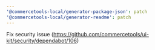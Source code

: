 ```yaml
---
'@commercetools-local/generator-package-json': patch
'@commercetools-local/generator-readme': patch
---
```


Fix security issue (https://github.com/commercetools/ui-kit/security/dependabot/106)
